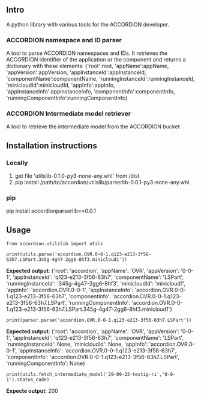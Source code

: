 ## Intro
A python library with various tools for the ACCORDION developer.
### ACCORDION namespace and ID parser
A tool to parse ACCORDION namespaces and IDs. It retrieves the ACCORDION identifier of the application or the component and returns a dictionary with these elements:
{'root':root, 'appName':appName, 'appVersion':appVersion, 'appInstanceId':appInstanceId, 'componentName':componentName, 'runningInstanceId':runningInstanceId, 'minicloudId':minicloudId, 'appInfo':appInfo, 'appInstanceInfo':appInstanceInfo, 'componentInfo':componentInfo, 'runningComponentInfo':runningComponentInfo}
### ACCORDION Intermediate model retriever
A tool to retrieve the intermediate model from the ACCORDION bucket

## Installation instructions
### Locally
1. get file 'utilslib-0.1.0-py3-none-any.whl' from /dist
2. pip install /path/to/accordion/utilslib/parserlib-0.0.1-py3-none-any.whl
### pip
pip install accordionparserlib==0.0.1

## Usage
`from accordion.utilslib import utils`

`print(utils.parse('accordion.OVR.0-0-1.q123-e213-3f56-63h7.LSPart.345g-4g47-2gg6-8hf3.minicloud1'))`

**Expected output**: {'root': 'accordion', 'appName': 'OVR', 'appVersion': '0-0-1', 'appInstanceId': 'q123-e213-3f56-63h7', 'componentName': 'LSPart', 'runningInstanceId': '345g-4g47-2gg6-8hf3', 'minicloudId': 'minicloud1', 'appInfo': 'accordion.OVR.0-0-1', 'appInstanceInfo': 'accordion.OVR.0-0-1.q123-e213-3f56-63h7', 'componentInfo': 'accordion.OVR.0-0-1.q123-e213-3f56-63h7.LSPart', 'runningComponentInfo': 'accordion.OVR.0-0-1.q123-e213-3f56-63h7.LSPart.345g-4g47-2gg6-8hf3.minicloud1'}

`print(parser.parse('accordion.OVR.0-0-1.q123-e213-3f56-63h7.LSPart'))`

**Expected output**: {'root': 'accordion', 'appName': 'OVR', 'appVersion': '0-0-1', 'appInstanceId': 'q123-e213-3f56-63h7', 'componentName': 'LSPart', 'runningInstanceId': None, 'minicloudId': None, 'appInfo': 'accordion.OVR.0-0-1', 'appInstanceInfo': 'accordion.OVR.0-0-1.q123-e213-3f56-63h7', 'componentInfo': 'accordion.OVR.0-0-1.q123-e213-3f56-63h7.LSPart', 'runningComponentInfo': None}

`print(utils.fetch_intermediate_model('29-09-22-testig-ri','0-0-1').status_code)`

**Expecte output**: 200
